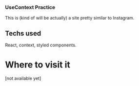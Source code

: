 ### UseContext Practice 

This is (kind of will be actually) a site pretty similar to Instagram.

## Techs used

React, context, styled components. 

# Where to visit it
<!-- ### it's barely started, but here goes an overview:

[] -->
[not available yet]